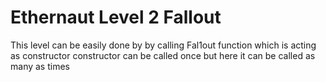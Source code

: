 # Ethernaut Level 2 Fallout
This level can be easily done by by calling Fal1out function which is acting as constructor
constructor can be called once but here it can be called as many as times

